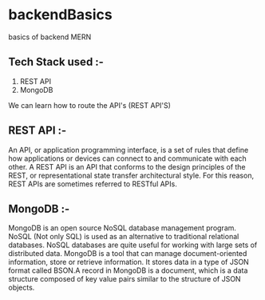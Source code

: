 # backendBasics
basics of backend MERN

## Tech Stack used :-
1) REST API
2) MongoDB

We can learn how to route the API's (REST API'S)
## REST API :-
An API, or application programming interface, is a set of rules that define how applications or devices can connect to and communicate with each other. A REST API is an API that conforms to the design principles of the REST, or representational state transfer architectural style. For this reason, REST APIs are sometimes referred to RESTful APIs.

## MongoDB :-
MongoDB is an open source NoSQL database management program. NoSQL (Not only SQL) is used as an alternative to traditional relational databases. NoSQL databases are quite useful for working with large sets of distributed data. MongoDB is a tool that can manage document-oriented information, store or retrieve information. It stores data in a type of JSON format called BSON.A record in MongoDB is a document, which is a data structure composed of key value pairs similar to the structure of JSON objects.


